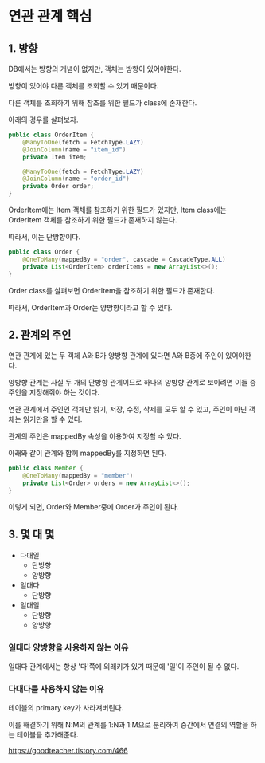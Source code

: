 # 연관 관계 핵심

 
## 1. 방향
    
DB에서는 방향의 개념이 없지만, 객체는 방향이 있어야한다.
 
방향이 있어야 다른 객체를 조회할 수 있기 때문이다.

다른 객체를 조회하기 위해 참조를 위한 필드가 class에 존재한다.

아래의 경우를 살펴보자.
```java
public class OrderItem {
    @ManyToOne(fetch = FetchType.LAZY)
    @JoinColumn(name = "item_id")
    private Item item;

    @ManyToOne(fetch = FetchType.LAZY)
    @JoinColumn(name = "order_id")
    private Order order;
}
```

OrderItem에는 Item 객체를 참조하기 위한 필드가 있지만, 
Item class에는 OrderItem 객체를 참조하기 위한 
필드가 존재하지 않는다.

따라서, 이는 단방향이다.

```java
public class Order {
    @OneToMany(mappedBy = "order", cascade = CascadeType.ALL)
    private List<OrderItem> orderItems = new ArrayList<>();
}
```
Order class를 살펴보면 OrderItem을 참조하기 위한 필드가 존재한다.

따라서, OrderItem과 Order는 양방향이라고 할 수 있다.

## 2. 관계의 주인

연관 관계에 있는 두 객체 A와 B가 양방향 관계에 있다면 A와 B중에 주인이 있어야한다.

양방향 관계는 사실 두 개의 단방향 관계이므로 하나의 양방향 관계로 보이려면 이들 중 주인을 지정해줘야 하는 것이다.

연관 관계에서 주인인 객체만 읽기, 저장, 수정, 삭제를 모두 할 수 있고, 주인이 아닌 객체는 읽기만을 할 수 있다.

관계의 주인은 mappedBy 속성을 이용하여 지정할 수 있다.

아래와 같이 관계와 함께 mappedBy를 지정하면 된다.
```java
public class Member {
    @OneToMany(mappedBy = "member")
    private List<Order> orders = new ArrayList<>();
}
```

이렇게 되면, Order와 Member중에 Order가 주인이 된다.
## 3. 몇 대 몇

+ 다대일
    + 단방향
    + 양방향
+ 일대다
    + 단방향
+ 일대일
    + 단방향
    + 양방향

### 일대다 양방향을 사용하지 않는 이유
일대다 관계에서는 항상 '다'쪽에 외래키가 있기 때문에 '일'이 주인이 될 수 없다.

### 다대다를 사용하지 않는 이유
테이블의 primary key가 사라져버린다.

이를 해결하기 위해 N:M의 관계를 1:N과 1:M으로 분리하여
중간에서 연결의 역할을 하는 테이블을 추가해준다.

https://goodteacher.tistory.com/466